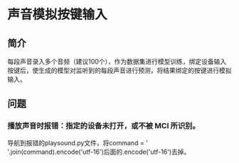 # 声音模拟按键输入

## 简介

每段声音录入多个音频（建议100个），作为数据集进行模型训练，绑定设备输入按键后，使生成的模型对监听到的每段声音进行预测，将结果绑定的按键进行模拟输入。

## 问题

### 播放声音时报错：指定的设备未打开，或不被 MCI 所识别。

导航到报错的playsound.py文件，将command = ' '.join(command).encode('utf-16')后面的.encode('utf-16')去掉。